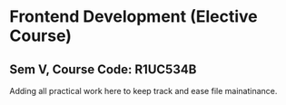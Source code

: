 # Frontend Development (Elective Course)
## Sem V, Course Code: R1UC534B
Adding all practical work here to keep track and ease file mainatinance. 
